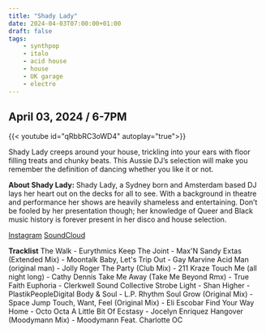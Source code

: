 ```yaml
---
title: "Shady Lady"
date: 2024-04-03T07:00:00+01:00
draft: false
tags:
    - synthpop
    - italo
    - acid house
    - house
    - UK garage 
    - electro
---
```

## April 03, 2024 / 6-7PM
{{< youtube id="qRbbRC3oWD4" autoplay="true">}}

Shady Lady creeps around your house, trickling into your ears with floor filling treats and chunky beats. This Aussie DJ’s selection will make you remember the definition of dancing whether you like it or not.

**About Shady Lady:**
Shady Lady, a Sydney born and Amsterdam based DJ lays her heart out on the decks for all to see. With a background in theatre and performance her shows are heavily shameless and entertaining. Don’t be fooled by her presentation though; her knowledge of Queer and Black music history is forever present in her disco and house selection.


[Instagram](https://www.instagram.com/shadylady_bec/)
[SoundCloud](https://on.soundcloud.com/DZmYg4kaUfqq4xJp8)

**Tracklist**
The Walk - Eurythmics
Keep The Joint - Max'N Sandy
Extas (Extended Mix) - Moontalk
Baby, Let's Trip Out - Gay Marvine
Acid Man (original man) - Jolly Roger
The Party (Club Mix) - 211 Kraze
Touch Me (all night long) - Cathy Dennis
Take Me Away (Take Me Beyond Rmx) - True Faith
Euphoria - Clerkwell Sound Collective
Strobe Light - Shan
Higher - PlastikPeopleDigital
Body & Soul - L.P. Rhythm
Soul Grow (Original Mix) - Space Jump
Touch, Want, Feel (Original Mix) - Eli Escobar
Find Your Way Home - Octo Octa
A Little Bit Of Ecstasy - Jocelyn Enriquez
Hangover (Moodymann Mix) - Moodymann Feat. Charlotte OC
